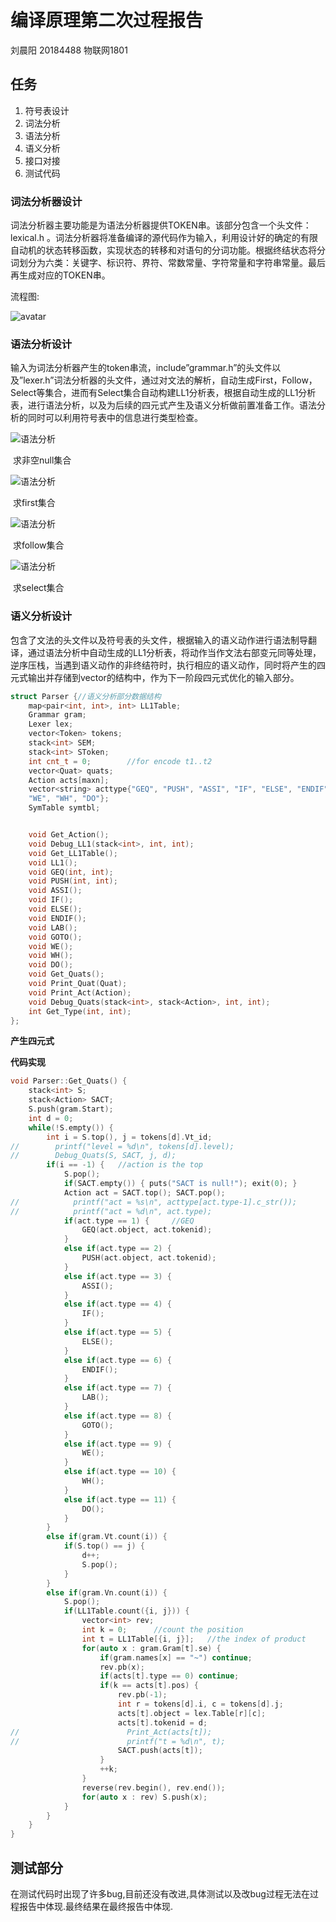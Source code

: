 # 编译原理第二次过程报告

刘晨阳 20184488 物联网1801

## 任务

1. 符号表设计
2. 词法分析
3. 语法分析
4. 语义分析
5. 接口对接
6. 测试代码

### 词法分析器设计

​       词法分析器主要功能是为语法分析器提供TOKEN串。该部分包含一个头文件：lexical.h 。词法分析器将准备编译的源代码作为输入，利用设计好的确定的有限自动机的状态转移函数，实现状态的转移和对语句的分词功能。根据终结状态将分词划分为六类：关键字、标识符、界符、常数常量、字符常量和字符串常量。最后再生成对应的TOKEN串。

流程图:

![avatar](./img/词法分析.png)







### 语法分析设计

​		 输入为词法分析器产生的token串流，include”grammar.h”的头文件以及”lexer.h”词法分析器的头文件，通过对文法的解析，自动生成First，Follow，Select等集合，进而有Select集合自动构建LL1分析表，根据自动生成的LL1分析表，进行语法分析，以及为后续的四元式产生及语义分析做前置准备工作。语法分析的同时可以利用符号表中的信息进行类型检查。

![语法分析](./img/求非空null.png)

​                                                             求非空null集合

![语法分析](./img/求first.png)

​                                                                       求first集合

![语法分析](./img/求follow.png)

​                                                          求follow集合

![语法分析](./img/求select.png)

​                                                求select集合



### 语义分析设计

​		包含了文法的头文件以及符号表的头文件，根据输入的语义动作进行语法制导翻译，通过语法分析中自动生成的LL1分析表，将动作当作文法右部变元同等处理，逆序压栈，当遇到语义动作的非终结符时，执行相应的语义动作，同时将产生的四元式输出并存储到vector<quat>的结构中，作为下一阶段四元式优化的输入部分。

```c++
struct Parser {//语义分析部分数据结构
    map<pair<int, int>, int> LL1Table;
    Grammar gram;
    Lexer lex;
    vector<Token> tokens;
    stack<int> SEM;
    stack<int> SToken;
    int cnt_t = 0;        //for encode t1..t2
    vector<Quat> quats;
    Action acts[maxn];
    vector<string> acttype{"GEQ", "PUSH", "ASSI", "IF", "ELSE", "ENDIF", "LAB", "GOTO"
    "WE", "WH", "DO"};
    SymTable symtbl;


    void Get_Action();
    void Debug_LL1(stack<int>, int, int);
    void Get_LL1Table();
    void LL1();
    void GEQ(int, int);
    void PUSH(int, int);
    void ASSI();
    void IF();
    void ELSE();
    void ENDIF();
    void LAB();
    void GOTO();
    void WE();
    void WH();
    void DO();
    void Get_Quats();
    void Print_Quat(Quat);
    void Print_Act(Action);
    void Debug_Quats(stack<int>, stack<Action>, int, int);
    int Get_Type(int, int);
};

```

**产生四元式**

**代码实现**

```c++
void Parser::Get_Quats() {
    stack<int> S;
    stack<Action> SACT;
    S.push(gram.Start);
    int d = 0;
    while(!S.empty()) {
        int i = S.top(), j = tokens[d].Vt_id;
//        printf("level = %d\n", tokens[d].level);
//        Debug_Quats(S, SACT, j, d);
        if(i == -1) {   //action is the top
            S.pop();
            if(SACT.empty()) { puts("SACT is null!"); exit(0); }
            Action act = SACT.top(); SACT.pop();
//            printf("act = %s\n", acttype[act.type-1].c_str());
//            printf("act = %d\n", act.type);
            if(act.type == 1) {     //GEQ
                GEQ(act.object, act.tokenid);
            }
            else if(act.type == 2) {
                PUSH(act.object, act.tokenid);
            }
            else if(act.type == 3) {
                ASSI();
            }
            else if(act.type == 4) {
                IF();
            }
            else if(act.type == 5) {
                ELSE();
            }
            else if(act.type == 6) {
                ENDIF();
            }
            else if(act.type == 7) {
                LAB();
            }
            else if(act.type == 8) {
                GOTO();
            }
            else if(act.type == 9) {
                WE();
            }
            else if(act.type == 10) {
                WH();
            }
            else if(act.type == 11) {
                DO();
            }
        }
        else if(gram.Vt.count(i)) {
            if(S.top() == j) {
                d++;
                S.pop();
            }
        }
        else if(gram.Vn.count(i)) {
            S.pop();
            if(LL1Table.count({i, j})) {
                vector<int> rev;
                int k = 0;      //count the position
                int t = LL1Table[{i, j}];   //the index of product
                for(auto x : gram.Gram[t].se) {
                    if(gram.names[x] == "~") continue;
                    rev.pb(x);
                    if(acts[t].type == 0) continue;
                    if(k == acts[t].pos) {
                        rev.pb(-1);
                        int r = tokens[d].i, c = tokens[d].j;
                        acts[t].object = lex.Table[r][c];
                        acts[t].tokenid = d;
//                        Print_Act(acts[t]);
//                        printf("t = %d\n", t);
                        SACT.push(acts[t]);
                    }
                    ++k;
                }
                reverse(rev.begin(), rev.end());
                for(auto x : rev) S.push(x);
            }
        }
    }
}

```

## 测试部分

​		在测试代码时出现了许多bug,目前还没有改进,具体测试以及改bug过程无法在过程报告中体现.最终结果在最终报告中体现.